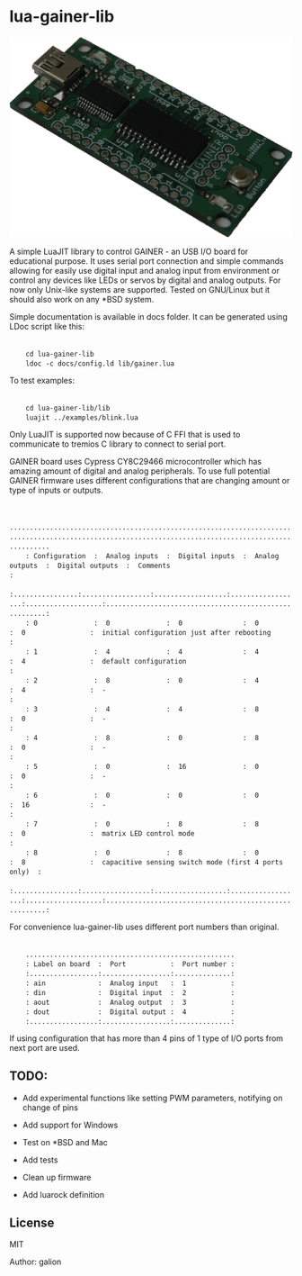 lua-gainer-lib
==============

![GAINER board](gainer-without-goldpins.png "GAINER board")

A simple LuaJIT library to control GAINER - an USB I/O board for educational purpose. It uses serial port connection and simple commands
allowing for easily use digital input and analog input from environment or
control any devices like LEDs or servos by digital and analog outputs.
For now only Unix-like systems are supported. Tested on GNU/Linux but it should also work on any *BSD system.

Simple documentation is available in docs folder. It can be generated using LDoc script like this:

<code>
    cd lua-gainer-lib
    ldoc -c docs/config.ld lib/gainer.lua 
</code>

To test examples:

<code>
    cd lua-gainer-lib/lib
    luajit ../examples/blink.lua
</code> 


Only LuaJIT is supported now because of C FFI that is used to communicate to tremios C library to connect to serial port.

GAINER board uses Cypress CY8C29466 microcontroller which has amazing amount of digital and analog peripherals. To use full potential GAINER firmware uses different configurations that are changing amount or type of inputs or outputs.

<code>
    ......................................................................................................................................................
    : Configuration  :  Analog inputs  :  Digital inputs  :  Analog outputs  :  Digital outputs  :  Comments                                             :
    :................:.................:..................:..................:...................:.......................................................:
    : 0              :  0              :  0               :  0               :  0                :  initial configuration just after rebooting           :
    : 1              :  4              :  4               :  4               :  4                :  default configuration                                :
    : 2              :  8              :  0               :  4               :  4                :  -                                                    :
    : 3              :  4              :  4               :  8               :  0                :  -                                                    :
    : 4              :  8              :  0               :  8               :  0                :  -                                                    :
    : 5              :  0              :  16              :  0               :  0                :  -                                                    :
    : 6              :  0              :  0               :  0               :  16               :  -                                                    :
    : 7              :  0              :  8               :  8               :  0                :  matrix LED control mode                              :
    : 8              :  0              :  8               :  0               :  8                :  capacitive sensing switch mode (first 4 ports only)  :
    :................:.................:..................:..................:...................:.......................................................:
</code>

For convenience lua-gainer-lib uses different port numbers than original.

<code>
    ....................................................
    : Label on board  :  Port           :  Port number :
    :.................:.................:..............:
    : ain             :  Analog input   :  1           :
    : din             :  Digital input  :  2           :
    : aout            :  Analog output  :  3           :
    : dout            :  Digital output :  4           :
    :.................:.................:..............:
</code>

If using configuration that has more than 4 pins of 1 type of I/O ports from next port are used.

TODO:
----

- Add experimental functions like setting PWM parameters, notifying on change of pins

- Add support for Windows

- Test on *BSD and Mac

- Add tests

- Clean up firmware

- Add luarock definition

License
-------

MIT

Author: galion